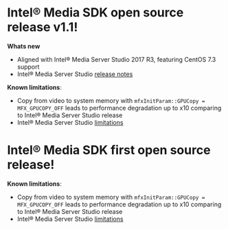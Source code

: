 # Intel® Media SDK open source release v1.1!
**Whats new**
 - Aligned with Intel® Media Server Studio 2017 R3, featuring CentOS 7.3 support
 - Intel® Media Server Studio [release notes](https://software.intel.com/en-us/articles/intel-media-server-studio-release-notes)
 
**Known limitations**:
 - Copy from video to system memory with `mfxInitParam::GPUCopy = MFX_GPUCOPY_OFF` leads to performance degradation up to x10 comparing to Intel® Media Server Studio release
 - Intel® Media Server Studio [limitations](https://software.intel.com/en-us/articles/intel-media-server-studio-release-notes)


# Intel® Media SDK first open source release!
**Known limitations**:
 - Copy from video to system memory with `mfxInitParam::GPUCopy = MFX_GPUCOPY_OFF` leads to performance degradation up to x10 comparing to Intel® Media Server Studio release
 - Intel® Media Server Studio [limitations](https://software.intel.com/en-us/articles/intel-media-server-studio-release-notes)